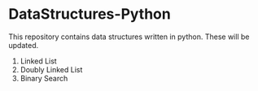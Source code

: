 # DataStructures-Python
This repository contains data structures written in python. These will be updated.
1) Linked List
2) Doubly Linked List
3) Binary Search
